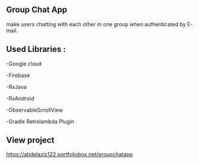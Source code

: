 ## Group Chat App
make users chatting with each other in one group when authenticated by E-mail. 


## Used Libraries :
-Google cloud

-Firebase

-RxJava

-RxAndroid

-ObservableScrollView

-Gradle Retrolambda Plugin

## View project
https://abdelaziz122.portfoliobox.net/groupchatapp
